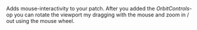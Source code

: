 Adds mouse-interactivity to your patch. After you added the *OrbitControls*-op you can rotate the viewport my dragging with the mouse and zoom in / out using the mouse wheel.